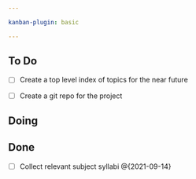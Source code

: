 ```yaml
---

kanban-plugin: basic

---
```


## To Do

- [ ] Create a top level index of topics for the near future
- [ ] Create a git repo for the project


## Doing



## Done

- [ ] Collect relevant subject syllabi @{2021-09-14}


